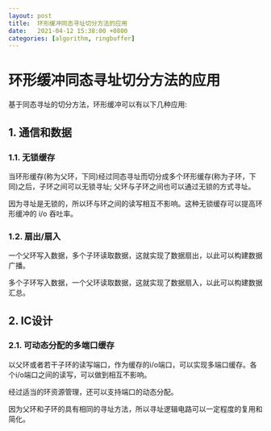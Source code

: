 ```yaml
---
layout: post
title:  环形缓冲同态寻址切分方法的应用
date:   2021-04-12 15:38:00 +0800
categories: [algorithm, ringbuffer]
---
```


# 环形缓冲同态寻址切分方法的应用

基于同态寻址的切分方法，环形缓冲可以有以下几种应用: 

## 1. 通信和数据

### 1.1. 无锁缓存

当环形缓存(称为父环，下同)经过同态寻址而切分成多个环形缓存(称为子环，下同)之后，子环之间可以无锁寻址; 父环与子环之间也可以通过无锁的方式寻址。

因为寻址是无锁的，所以环与环之间的读写相互不影响。这种无锁缓存可以提高环形缓冲的 i/o 吞吐率。

### 1.2. 扇出/扇入

一个父环写入数据，多个子环读取数据，这就实现了数据扇出，以此可以构建数据广播。

多个子环写入数据，一个父环读取数据，这就实现了数据扇入，以此可以构建数据汇总。

## 2. IC设计

### 2.1. 可动态分配的多端口缓存

以父环或者若干子环的读写端口，作为缓存的i/o端口，可以实现多端口缓存。各个i/o端口之间的读写，可以做到相互不影响。

经过适当的环资源管理，还可以支持端口的动态分配。

因为父环和子环的具有相同的寻址方法，所以寻址逻辑电路可以一定程度的复用和简化。

